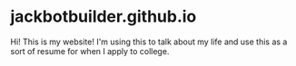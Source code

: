 # jackbotbuilder.github.io
Hi! This is my website! I'm using this to talk about my life and use this as a sort of resume for when I apply to college.
